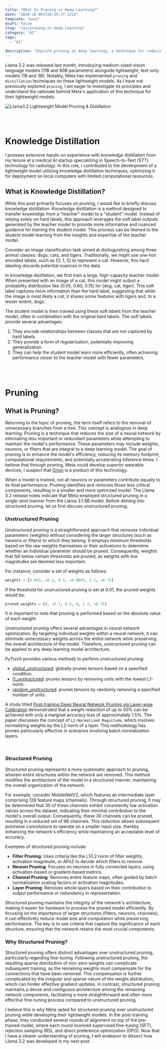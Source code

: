 ```yaml
---
title: "What Is Pruning in Deep Learning?"
date: "2024-10-061T20:35:37.121Z"
template: "post"
draft: false
slug: "/ai/pruning-in-deep-learning"
category: "AI"
tags:
  - "AI"

description: "Explore pruning in deep learning, a technique for reducing model size and improving efficiency"
---
```


Llama 3.2 was released last month, introducing medium-sized vision language models (11B and 90B parameters) alongside lightweight, text-only models (1B and 3B). Notably, Meta has implemented `pruning` and `distillation` techniques on these lightweight models. As I have not previously explored `pruning`, I am eager to investigate its principles and understand the rationale behind Meta's application of this technique for their lightweight models.

![Llama3.2 Lightweight Model Pruning & Distillation](https://scontent-ssn1-1.xx.fbcdn.net/v/t39.2365-6/461209081_511117684875670_45564063096782202_n.png?_nc_cat=101&ccb=1-7&_nc_sid=e280be&_nc_ohc=4jldpTHNj_sQ7kNvgGQBwiI&_nc_ht=scontent-ssn1-1.xx&_nc_gid=AJpV1VOUAVjGT78cKoWunBl&oh=00_AYC4jxU5SJhXt6zCW5IMykHerSqGnKYgdsR-8SAUaiUHUA&oe=671C835E)

<br><br>

# Knowledge Distillation

I possess extensive hands-on experience with knowledge distillation from my tenure at a medical AI startup specializing in Speech-to-Text (STT) technology for radiology. In this role, I contributed to the development of a lightweight model utilizing knowledge distillation techniques, optimizing it for deployment on local computers with limited computational resources.

## What is Knowledge Distillation?
While this post primarily focuses on pruning, I would like to briefly discuss knowledge distillation. Knowledge distillation is a method designed to transfer knowledge from a "teacher" model to a "student" model. Instead of relying solely on hard labels, this approach leverages the soft label outputs generated by the teacher model to provide more informative and nuanced guidance for training the student model. This process can be likened to the student model learning from the insights and expertise of the teacher model.

Consider an image classification task aimed at distinguishing among three animal classes: dogs, cats, and tigers. Traditionally, we might use one-hot encoded labels, such as [0, 1, 0] to represent a cat. However, this hard labeling discards potential nuances in the data.

In knowledge distillation, we first train a large, high-capacity teacher model. When presented with an image of a cat, this model might output a probability distribution like [0.05, 0.80, 0.15] for [dog, cat, tiger]. This soft label captures more information than the hard label, suggesting that while the image is most likely a cat, it shares some features with tigers and, to a lesser extent, dogs.

The student model is then trained using these soft labels from the teacher model, often in combination with the original hard labels. The soft labels provide several advantages:

1. They encode relationships between classes that are not captured by hard labels.
2. They provide a form of regularization, potentially improving generalization.
3. They can help the student model learn more efficiently, often achieving performance closer to the teacher model with fewer parameters.

<br><br>

# Pruning

## What is Pruning?

Returning to the topic of pruning, the term itself refers to the removal of unnecessary branches from a tree. This concept is analogous in deep learning. Pruning is a technique that reduces the size of a neural network by eliminating less important or redundant parameters while attempting to maintain the model's performance. These parameters may include weights, neurons, or filters that are integral to a deep learning model. The goal of pruning is to enhance the model's efficiency, reducing its memory footprint, computational requirements, and potentially accelerating inference times. I believe that through pruning, Meta could develop superior wearable devices; I suspect that [Orion](https://about.fb.com/news/2024/09/introducing-orion-our-first-true-augmented-reality-glasses/) is a product of this technology.

When a model is trained, not all neurons or parameters contribute equally to its final performance. Pruning identifies and removes those less critical components, resulting in a smaller and more optimized model. The Llama 3.2 release notes indicate that Meta employed structured pruning in a single-shot manner from the Llama 3.1 8B model. Before delving into structured pruning, let us first discuss unstructured pruning.

### Unstructured Pruning

Unstructured pruning is a straightforward approach that removes individual parameters (weights) without considering the larger structures (such as neurons or filters) to which they belong. It employs minimum thresholds based on the raw weights themselves or their activations to determine whether an individual parameter should be pruned. Consequently, weights that fall below certain thresholds are pruned, as weights with low magnitudes are deemed less important.

For instance, consider a set of weights as follows:
```python
weights = [0.002, −0.1, 0.5, −0.0003, 1.2, −0.75]
```

If the threshold for unstructured pruning is set at 0.01, the pruned weights would be:
```python
pruned_weights = [0, −0.1, 0.5, 0, 1.2, −0.75]
```

It is important to note that pruning is performed based on the absolute value of each weight.

Unstructured pruning offers several advantages in neural network optimization. By targeting individual weights within a neural network, it can eliminate unnecessary weights across the entire network while preserving the overall architecture of the model. Therefore, unstructured pruning can be applied to any deep learning model architecture.

PyTorch provides various methods to perform unstructured pruning:

- [global_unstructured](https://pytorch.org/docs/stable/generated/torch.nn.utils.prune.global_unstructured.html): globally prunes tensors based on a specified condition.
- [l1_unstructured](https://pytorch.org/docs/stable/generated/torch.nn.utils.prune.l1_unstructured.html): prunes tensors by removing units with the lowest L1-norm.
- [random_unstructured](https://pytorch.org/docs/stable/generated/torch.nn.utils.prune.random_unstructured.html): prunes tensors by randomly removing a specified number of units.

A study titled [Post-training Deep Neural Network Pruning via Layer-wise Calibration](https://openaccess.thecvf.com/content/ICCV2021W/LPCV/papers/Lazarevich_Post-Training_Deep_Neural_Network_Pruning_via_Layer-Wise_Calibration_ICCVW_2021_paper.pdf) demonstrated that a weight reduction of up to 50% can be achieved with only a marginal accuracy loss of approximately 1.5%. The paper discusses the concept of `L2-Normalized Magnitude`, which involves normalizing weights by the L2 norm of a layer. This methodology has proven particularly effective in scenarios involving batch normalization layers.

<br>

### Structured Pruning

Structured pruning represents a more systematic approach to pruning, wherein entire structures within the network are removed. This method modifies the architecture of the model in a structured manner, maintaining the overall organization of the network.

For example, consider MobileNetV2, which features an intermediate layer comprising 128 feature maps (channels). Through structured pruning, it may be determined that 30 of these channels exhibit consistently low activation values across the dataset, indicating their minimal contribution to the model's overall output. Consequently, these 30 channels can be pruned, resulting in a reduced set of 98 channels. This reduction allows subsequent pointwise convolutions to operate on a smaller input size, thereby enhancing the network's efficiency while maintaining an acceptable level of accuracy.

Examples of structured pruning include:

- **Filter Pruning**: Uses criteria like the L1/L2 norm of filter weights, activation magnitude, or APoZ to decide which filters to remove.
- **Neuron Pruning**: Focuses on neurons in fully connected layers, using activation-based or gradient-based metrics.
- **Channel Pruning**: Removes entire feature maps, often guided by batch normalization scaling factors or activation magnitudes.
- **Layer Pruning**: Removes whole layers based on their contribution to output performance or redundancy in representation.

Structured pruning maintains the integrity of the network's architecture, making it easier for hardware to process the pruned model efficiently. By focusing on the importance of larger structures (filters, neurons, channels), it can effectively reduce model size and computation while preserving performance. The key is to use criteria that capture the significance of each structure, ensuring that the network retains the most crucial components.


### Why Structured Pruning?
Structured pruning offers distinct advantages over unstructured pruning, particularly regarding fine-tuning. Following unstructured pruning, the resulting sparse distribution of non-zero weights can complicate subsequent training, as the remaining weights must compensate for the connections that have been removed. This compensation is further complicated by the irregular and sparse nature of the weight distribution, which can hinder effective gradient updates. In contrast, structured pruning maintains a dense and contiguous architecture among the remaining network components, facilitating a more straightforward and often more effective fine-tuning process compared to unstructured pruning.

I believe this is why Meta opted for structured pruning over unstructured pruning while developing their lightweight models. In the post-training phase, they conducted several rounds of alignment on top of the pre-trained model, where each round involved supervised fine-tuning (SFT), rejection sampling (RS), and direct preference optimization (DPO). Now that I have a clearer understanding of pruning, I will endeavor to dissect how Llama 3.2 was developed in my next post.